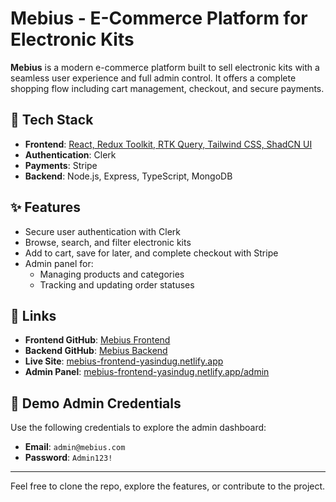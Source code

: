 # Mebius - E-Commerce Platform for Electronic Kits

**Mebius** is a modern e-commerce platform built to sell electronic kits with a seamless user experience and full admin control. It offers a complete shopping flow including cart management, checkout, and secure payments.

## 🔧 Tech Stack

- **Frontend**: [React, Redux Toolkit, RTK Query, Tailwind CSS, ShadCN UI](https://github.com/yasindu-tech/Mebius-Frontend)
- **Authentication**: Clerk
- **Payments**: Stripe
- **Backend**: Node.js, Express, TypeScript, MongoDB

## ✨ Features

- Secure user authentication with Clerk
- Browse, search, and filter electronic kits
- Add to cart, save for later, and complete checkout with Stripe
- Admin panel for:
  - Managing products and categories
  - Tracking and updating order statuses

## 🔗 Links

- **Frontend GitHub**: [Mebius Frontend](https://github.com/yasindu-tech/Mebius-Frontend)
- **Backend GitHub**: [Mebius Backend](https://github.com/yasindu-tech/Mebius-Backend)
- **Live Site**: [mebius-frontend-yasindug.netlify.app](https://mebius-frontend-yasindug.netlify.app)
- **Admin Panel**: [mebius-frontend-yasindug.netlify.app/admin](https://mebius-frontend-yasindug.netlify.app/admin)

## 🔐 Demo Admin Credentials

Use the following credentials to explore the admin dashboard:

- **Email**: `admin@mebius.com`
- **Password**: `Admin123!`

---

Feel free to clone the repo, explore the features, or contribute to the project.
